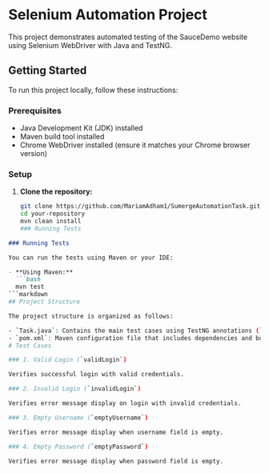 # Selenium Automation Project
This project demonstrates automated testing of the SauceDemo website using Selenium WebDriver with Java and TestNG.
## Getting Started
To run this project locally, follow these instructions:
### Prerequisites

- Java Development Kit (JDK) installed
- Maven build tool installed
- Chrome WebDriver installed (ensure it matches your Chrome browser version)
### Setup

1. **Clone the repository:**
   ```bash
   git clone https://github.com/MariamAdham1/SumergeAutomationTask.git
   cd your-repository
   mvn clean install
   ### Running Tests

```markdown
### Running Tests

You can run the tests using Maven or your IDE:

- **Using Maven:**
  ```bash
  mvn test
```markdown
## Project Structure

The project structure is organized as follows:

- `Task.java`: Contains the main test cases using TestNG annotations (`@BeforeTest`, `@BeforeMethod`, `@Test`).
- `pom.xml`: Maven configuration file that includes dependencies and build settings.
# Test Cases

### 1. Valid Login (`validLogin`)

Verifies successful login with valid credentials.

### 2. Invalid Login (`invalidLogin`)

Verifies error message display on login with invalid credentials.

### 3. Empty Username (`emptyUsername`)

Verifies error message display when username field is empty.

### 4. Empty Password (`emptyPassword`)

Verifies error message display when password field is empty.
